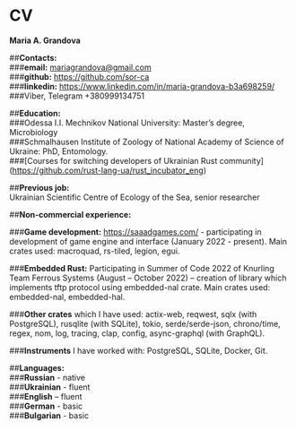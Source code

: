 # CV
**Maria A. Grandova** 

##**Contacts:**   
###**email:** mariagrandova@gmail.com  
###**github:** https://github.com/sor-ca  
###**linkedin:** https://www.linkedin.com/in/maria-grandova-b3a698259/  
###Viber, Telegram +380999134751  

##**Education:**  
###Odessa I.I. Mechnikov National University: Master’s degree, Microbiology  
###Schmalhausen Institute of Zoology of National Academy of Science of Ukraine: PhD, Entomology.  
###[Courses for switching developers of Ukrainian Rust community] (https://github.com/rust-lang-ua/rust_incubator_eng)  

##**Previous job:**  
Ukrainian Scientific Centre of Ecology of the Sea, senior researcher  

##**Non-commercial experience:**

###**Game development:** https://saaadgames.com/ - participating in development of game engine and interface (January 2022 - present). Main crates used:  macroquad, rs-tiled, legion, egui.  

###**Embedded Rust:** Participating in Summer of Code 2022 of Knurling Team Ferrous Systems (August – October 2022) – creation of library which implements tftp protocol using embedded-nal crate. Main crates used: embedded-nal, embedded-hal.  

###**Other crates** which I have used: actix-web, reqwest, sqlx (with PostgreSQL), rusqlite (with SQLite), tokio, serde/serde-json, chrono/time, regex, nom, log, tracing, clap, config, async-graphql (with GraphQL).  

###**Instruments** I have worked with: PostgreSQL, SQLite, Docker, Git.  

##**Languages:**   
###**Russian** - native   
###**Ukrainian** - fluent   
###**English** – fluent  
###**German** - basic  
###**Bulgarian** - basic  
